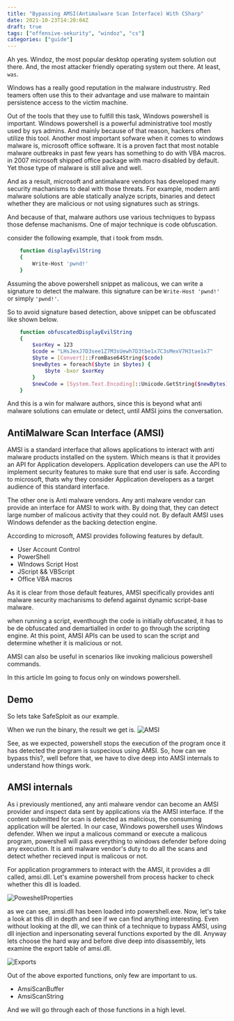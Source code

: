 ```yaml
---
title: "Bypassing AMSI(Antimalware Scan Interface) With CSharp"
date: 2021-10-23T14:20:04Z
draft: true
tags: ["offensive-sekurity", "windoz", "cs"]
categories: ["guide"]
---
```


Ah yes. Windoz, the most popular desktop operating system solution out there. And, the most attacker friendly operating system out there. At least, `was`.

Windows has a really good reputation in the malware industrustry. Red teamers often use this to their advantage and use malware to maintain persistence access to the victim machine.

Out of the tools that they use to fulfill this task, Windows powershell is important. Windows powershell is a powerful administrative tool mostly used by sys admins. And mainly because of that reason, hackers often utilize this tool. Another most important sofware when it comes to windows malware is, microsoft office software. It is a proven fact that most notable malware outbreaks in past few years has something to do with VBA macros. in 2007 microsoft shipped office package with macro disabled by default. Yet those type of malware is still alive and well.

And as a result, microsoft and antimalware vendors has developed many security machanisms to deal with those threats. For example, modern anti malware solutions are able statically analyze scripts, binaries and detect whether they are malicious or not using signatures such as strings.

And because of that, malware authors use various techniques to bypass those defense machanisms. One of major technique is code obfuscation.

consider the following example, that i took from msdn.

```bash
    function displayEvilString
    {
        Write-Host 'pwnd!'
    }
```

Assuming the above powershell snippet as malicous, we can write a signature to 
detect the malware. this signature can be `Write-Host 'pwnd!'` or simply `'pwnd!'`.

So to avoid signature based detection, above snippet can be obfuscated like shown below.

```bash
    function obfuscatedDisplayEvilString
    {
        $xorKey = 123
        $code = "LHsJexJ7D3see1Z7M3sUewh7D3tbe1x7C3sMexV7H3tae1x7"
        $byte = [Convert]::FromBase64String($code)
        $newBytes = foreach($byte in $bytes) {
            $byte -bxor $xorKey
        }
        $newCode = [System.Text.Encoding]::Unicode.GetString($newBytes)
    }
```

And this is a win for malware authors, since this is beyond what anti malware solutions can emulate or detect, until AMSI joins the conversation.

## AntiMalware Scan Interface (AMSI)

AMSI is a standard interface that allows applications to interact with anti malware products installed on the system. Which means is that it provides
an API for Application developers. Application developers can use the API to implement security features to make sure that end user is safe. According
to microsoft, thats why they consider Application developers as a target audience of this standard interface.

The other one is Anti malware vendors. Any anti malware vendor can provide an interface for AMSI to work with. By doing that, they can detect large 
number of malicous activity that they could not.  By default AMSI uses Windows defender as the backing detection engine.

According to microsoft, AMSI provides following features by default.

-   User Account Control
-   PowerShell
-   WIndows Script Host
-   JScript && VBScript
-   Office VBA macros

As it is clear from those default features, AMSI specifically provides anti malware security machanisms to defend against dynamic script-base malware. 

when running a script, eventhough the code is initially obfuscated, it has to be de obfuscated and demartialled in order to go through the scripting engine. At this point, AMSI APIs can be used to scan the script and determine whether it is malicious or not.

AMSI can also be useful in scenarios like invoking malicious powershell commands. 

In this article Im going to focus only on windows powershell.

## Demo

So lets take SafeSploit as our example.

When we run the binary, the result we get is.
![AMSI](/img/CSharpLoader/AMSI.png)

See, as we expected, powershell stops the execution of the program once it has detected the program is suspecious using AMSI.
So, how can we bypass this?, well before that, we have to dive deep into AMSI internals to understand how things work.

## AMSI internals

As i previously mentioned, any anti malware vendor can become an AMSI provider and inspect data sent by applications via the AMSI interface. If the content submitted for scan is detected as malicious, the consuming application will be alerted. In our case, Windows powershell uses Windows defender.
When we input a malicous command or execute a malicous program, powershell will pass everything to windows defender before doing any execution.
It is anti malware vendor's duty to do all the scans and detect whether recieved input is malicous or not.

For application programmers to interact with the AMSI, it provides a dll called, amsi.dll. Let's examine powershell from process hacker to check whether this dll is loaded.

![PoweshellProperties](/img/CSharpLoader/powershellProperties.png)

as we can see, amsi.dll has been loaded into powershell.exe. Now, let's take a look at this dll in depth and see if we can find anything interesting.
Even without looking at the dll, we can think of a technique to bypass AMSI, using dll injection and inpersonating several functions exported by the dll. Anyway lets choose the hard way and before dive deep into disassembly, lets examine the export table of amsi.dll.

![Exports](/img/CSharpLoader/Exports.png)

Out of the above exported functions, only few are important to us.

-   AmsiScanBuffer
-   AmsiScanString

And we will go through each of those functions in a high level.

